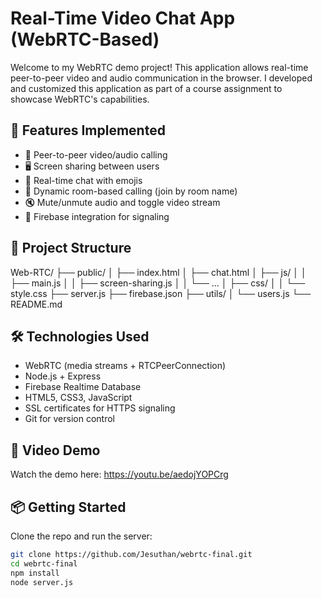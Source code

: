 # Real-Time Video Chat App (WebRTC-Based)

Welcome to my WebRTC demo project! This application allows real-time peer-to-peer video and audio communication in the browser. I developed and customized this application as part of a course assignment to showcase WebRTC's capabilities.

## 🚀 Features Implemented

- 🔗 Peer-to-peer video/audio calling
- 🖥️ Screen sharing between users
- 💬 Real-time chat with emojis
- 👥 Dynamic room-based calling (join by room name)
- 🔇 Mute/unmute audio and toggle video stream
- 📡 Firebase integration for signaling


## 📁 Project Structure
Web-RTC/ ├── public/ │ ├── index.html │ ├── chat.html │ ├── js/ │ │ ├── main.js │ │ ├── screen-sharing.js │ │ └── ... │ ├── css/ │ │ └── style.css ├── server.js ├── firebase.json ├── utils/ │ └── users.js └── README.md


## 🛠️ Technologies Used

- WebRTC (media streams + RTCPeerConnection)
- Node.js + Express
- Firebase Realtime Database
- HTML5, CSS3, JavaScript
- SSL certificates for HTTPS signaling
- Git for version control

## 🎥 Video Demo

Watch the demo here: https://youtu.be/aedojYOPCrg

## 📦 Getting Started

Clone the repo and run the server:

```bash
git clone https://github.com/Jesuthan/webrtc-final.git
cd webrtc-final
npm install
node server.js
